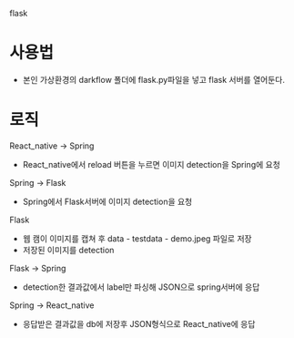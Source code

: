flask

# 사용법
- 본인 가상환경의 darkflow 폴더에 flask.py파일을 넣고 flask 서버를 열어둔다.

# 로직
React_native -> Spring
- React_native에서 reload 버튼을 누르면 이미지 detection을 Spring에 요청

Spring -> Flask
- Spring에서 Flask서버에 이미지 detection을 요청

Flask
- 웹 캠이 이미지를 캡쳐 후 data - testdata - demo.jpeg 파일로 저장
- 저장된 이미지를 detection

Flask -> Spring
- detection한 결과값에서 label만 파싱해 JSON으로 spring서버에 응답

Spring -> React_native
- 응답받은 결과값을 db에 저장후 JSON형식으로 React_native에 응답
